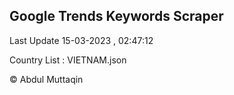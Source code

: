 

## Google Trends Keywords Scraper 
 
Last Update 15-03-2023 , 02:47:12

Country List :
VIETNAM.json



© Abdul Muttaqin 
